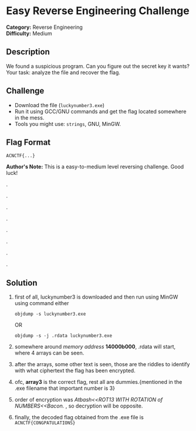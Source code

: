 # Easy Reverse Engineering Challenge

**Category:** Reverse Engineering\
**Difficulty:** Medium

## Description

We found a suspicious program. Can you figure out the secret key it
wants?\
Your task: analyze the file and recover the flag.

## Challenge

-   Download the file (`luckynumber3.exe`)
-   Run it using GCC/GNU commands and get the flag located somewhere in the mess.
-   Tools you might use: `strings`, GNU, MinGW.

## Flag Format

    ACNCTF{...}


**Author's Note:** This is a easy-to-medium level reversing challenge. Good luck!





.







.






.








.




 

.







.






.








.
## Solution


1. first of all, luckynumber3 is downloaded and then run using MinGW using command either

    `objdump -s luckynumber3.exe`

    OR

    `objdump -s -j .rdata luckynumber3.exe`
   
3. somewhere around _memory address_ **14000b000**, .rdata will start, where 4 arrays can be seen.
4. after the arrays, some other text is seen, those are the riddles to identify with what ciphertext the flag has been encrypted.
5. ofc, **array3** is the correct flag, rest all are dummies.{mentioned in the .exe filename that important number is 3}
6. order of encryption was _Atbash<<ROT13 WITH ROTATION of NUMBERS<<Bacon._ , so decryption will be opposite.
7. finally, the decoded flag obtained from the .exe file is
                                  `ACNCTF{CONGPATULATIONS}`
